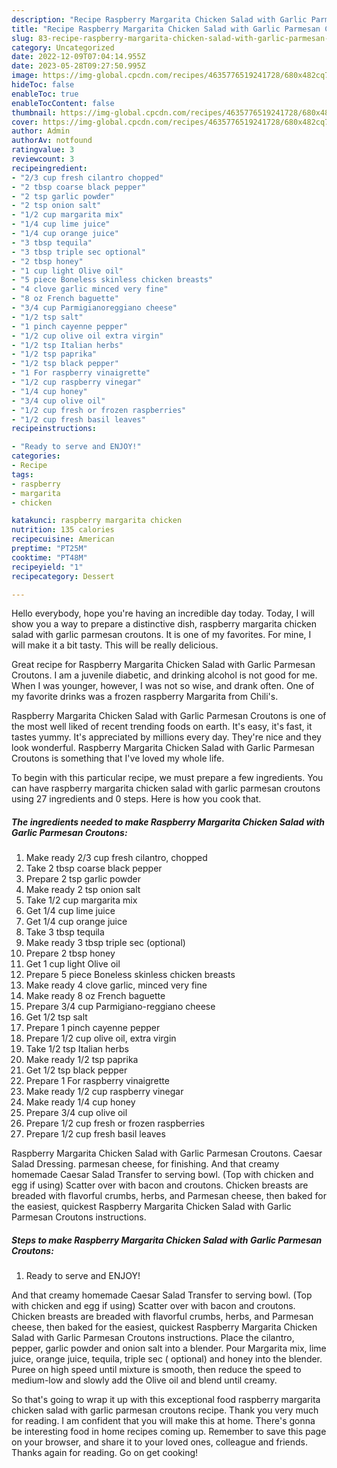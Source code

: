 ```yaml
---
description: "Recipe Raspberry Margarita Chicken Salad with Garlic Parmesan Croutons the Very Delicious"
title: "Recipe Raspberry Margarita Chicken Salad with Garlic Parmesan Croutons the Very Delicious"
slug: 83-recipe-raspberry-margarita-chicken-salad-with-garlic-parmesan-croutons-the-very-delicious
category: Uncategorized
date: 2022-12-09T07:04:14.955Z
date: 2023-05-28T09:27:50.995Z
image: https://img-global.cpcdn.com/recipes/4635776519241728/680x482cq70/raspberry-margarita-chicken-salad-with-garlic-parmesan-croutons-recipe-main-photo.jpg
hideToc: false
enableToc: true
enableTocContent: false
thumbnail: https://img-global.cpcdn.com/recipes/4635776519241728/680x482cq70/raspberry-margarita-chicken-salad-with-garlic-parmesan-croutons-recipe-main-photo.jpg
cover: https://img-global.cpcdn.com/recipes/4635776519241728/680x482cq70/raspberry-margarita-chicken-salad-with-garlic-parmesan-croutons-recipe-main-photo.jpg
author: Admin
authorAv: notfound
ratingvalue: 3
reviewcount: 3
recipeingredient:
- "2/3 cup fresh cilantro chopped"
- "2 tbsp coarse black pepper"
- "2 tsp garlic powder"
- "2 tsp onion salt"
- "1/2 cup margarita mix"
- "1/4 cup lime juice"
- "1/4 cup orange juice"
- "3 tbsp tequila"
- "3 tbsp triple sec optional"
- "2 tbsp honey"
- "1 cup light Olive oil"
- "5 piece Boneless skinless chicken breasts"
- "4 clove garlic minced very fine"
- "8 oz French baguette"
- "3/4 cup Parmigianoreggiano cheese"
- "1/2 tsp salt"
- "1 pinch cayenne pepper"
- "1/2 cup olive oil extra virgin"
- "1/2 tsp Italian herbs"
- "1/2 tsp paprika"
- "1/2 tsp black pepper"
- "1 For raspberry vinaigrette"
- "1/2 cup raspberry vinegar"
- "1/4 cup honey"
- "3/4 cup olive oil"
- "1/2 cup fresh or frozen raspberries"
- "1/2 cup fresh basil leaves"
recipeinstructions:

- "Ready to serve and ENJOY!"
categories:
- Recipe
tags:
- raspberry
- margarita
- chicken

katakunci: raspberry margarita chicken 
nutrition: 135 calories
recipecuisine: American
preptime: "PT25M"
cooktime: "PT48M"
recipeyield: "1"
recipecategory: Dessert

---
```



Hello everybody, hope you're having an incredible day today. Today, I will show you a way to prepare a distinctive dish, raspberry margarita chicken salad with garlic parmesan croutons. It is one of my favorites. For mine, I will make it a bit tasty. This will be really delicious.

Great recipe for Raspberry Margarita Chicken Salad with Garlic Parmesan Croutons. I am a juvenile diabetic, and drinking alcohol is not good for me. When I was younger, however, I was not so wise, and drank often. One of my favorite drinks was a frozen raspberry Margarita from Chili&#39;s.

Raspberry Margarita Chicken Salad with Garlic Parmesan Croutons is one of the most well liked of recent trending foods on earth. It's easy, it's fast, it tastes yummy. It's appreciated by millions every day. They're nice and they look wonderful. Raspberry Margarita Chicken Salad with Garlic Parmesan Croutons is something that I've loved my whole life.


To begin with this particular recipe, we must prepare a few ingredients. You can have raspberry margarita chicken salad with garlic parmesan croutons using 27 ingredients and 0 steps. Here is how you cook that.

<!--inarticleads1-->

##### The ingredients needed to make Raspberry Margarita Chicken Salad with Garlic Parmesan Croutons:

1. Make ready 2/3 cup fresh cilantro, chopped
1. Take 2 tbsp coarse black pepper
1. Prepare 2 tsp garlic powder
1. Make ready 2 tsp onion salt
1. Take 1/2 cup margarita mix
1. Get 1/4 cup lime juice
1. Get 1/4 cup orange juice
1. Take 3 tbsp tequila
1. Make ready 3 tbsp triple sec (optional)
1. Prepare 2 tbsp honey
1. Get 1 cup light Olive oil
1. Prepare 5 piece Boneless skinless chicken breasts
1. Make ready 4 clove garlic, minced very fine
1. Make ready 8 oz French baguette
1. Prepare 3/4 cup Parmigiano-reggiano cheese
1. Get 1/2 tsp salt
1. Prepare 1 pinch cayenne pepper
1. Prepare 1/2 cup olive oil, extra virgin
1. Take 1/2 tsp Italian herbs
1. Make ready 1/2 tsp paprika
1. Get 1/2 tsp black pepper
1. Prepare 1 For raspberry vinaigrette
1. Make ready 1/2 cup raspberry vinegar
1. Make ready 1/4 cup honey
1. Prepare 3/4 cup olive oil
1. Prepare 1/2 cup fresh or frozen raspberries
1. Prepare 1/2 cup fresh basil leaves


Raspberry Margarita Chicken Salad with Garlic Parmesan Croutons. Caesar Salad Dressing. parmesan cheese, for finishing. And that creamy homemade Caesar Salad Transfer to serving bowl. (Top with chicken and egg if using) Scatter over with bacon and croutons. Chicken breasts are breaded with flavorful crumbs, herbs, and Parmesan cheese, then baked for the easiest, quickest Raspberry Margarita Chicken Salad with Garlic Parmesan Croutons instructions. 

<!--inarticleads2-->

##### Steps to make Raspberry Margarita Chicken Salad with Garlic Parmesan Croutons:


1. Ready to serve and ENJOY!

And that creamy homemade Caesar Salad Transfer to serving bowl. (Top with chicken and egg if using) Scatter over with bacon and croutons. Chicken breasts are breaded with flavorful crumbs, herbs, and Parmesan cheese, then baked for the easiest, quickest Raspberry Margarita Chicken Salad with Garlic Parmesan Croutons instructions. Place the cilantro, pepper, garlic powder and onion salt into a blender. Pour Margarita mix, lime juice, orange juice, tequila, triple sec ( optional) and honey into the blender. Puree on high speed until mixture is smooth, then reduce the speed to medium-low and slowly add the Olive oil and blend until creamy. 

So that's going to wrap it up with this exceptional food raspberry margarita chicken salad with garlic parmesan croutons recipe. Thank you very much for reading. I am confident that you will make this at home. There's gonna be interesting food in home recipes coming up. Remember to save this page on your browser, and share it to your loved ones, colleague and friends. Thanks again for reading. Go on get cooking!
